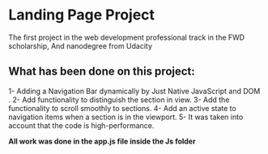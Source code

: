 # Landing Page Project

The first project in the web development professional track in the FWD scholarship, 
And nanodegree from Udacity 

## What has been done on this project:

1- Adding a Navigation Bar dynamically by Just Native JavaScript and DOM .
2- Add functionality to distinguish the section in view.
3- Add the functionality to scroll smoothly to sections.
4- Add an active state to navigation items when a section is in the viewport.
5- It was taken into account that the code is high-performance.

**All work was done in the app.js file inside the Js folder**


